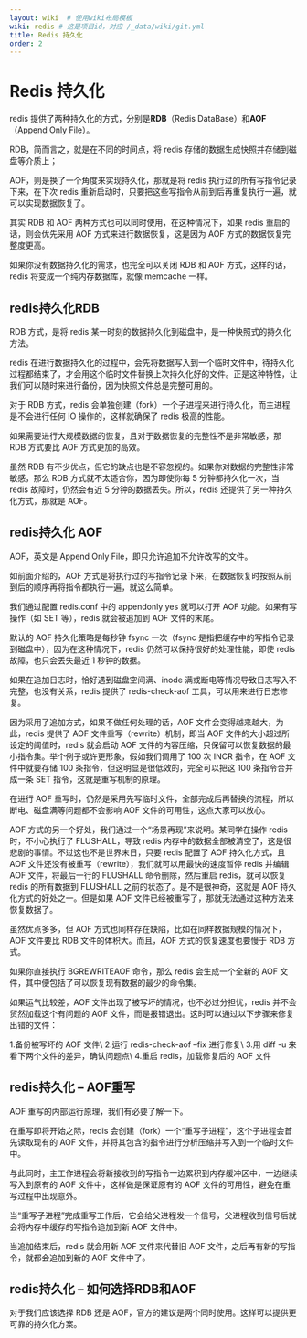 ```yaml
---
layout: wiki  # 使用wiki布局模板
wiki: redis # 这是项目id，对应 /_data/wiki/git.yml
title: Redis 持久化
order: 2
---
```


# Redis 持久化

redis 提供了两种持久化的方式，分别是**RDB**（Redis DataBase）和**AOF**（Append Only File）。

RDB，简而言之，就是在不同的时间点，将 redis 存储的数据生成快照并存储到磁盘等介质上；

AOF，则是换了一个角度来实现持久化，那就是将 redis 执行过的所有写指令记录下来，在下次 redis 重新启动时，只要把这些写指令从前到后再重复执行一遍，就可以实现数据恢复了。

其实 RDB 和 AOF 两种方式也可以同时使用，在这种情况下，如果 redis 重启的话，则会优先采用 AOF 方式来进行数据恢复，这是因为 AOF 方式的数据恢复完整度更高。

如果你没有数据持久化的需求，也完全可以关闭 RDB 和 AOF 方式，这样的话，redis 将变成一个纯内存数据库，就像 memcache 一样。



## redis持久化RDB

RDB 方式，是将 redis 某一时刻的数据持久化到磁盘中，是一种快照式的持久化方法。

redis 在进行数据持久化的过程中，会先将数据写入到一个临时文件中，待持久化过程都结束了，才会用这个临时文件替换上次持久化好的文件。正是这种特性，让我们可以随时来进行备份，因为快照文件总是完整可用的。

对于 RDB 方式，redis 会单独创建（fork）一个子进程来进行持久化，而主进程是不会进行任何 IO 操作的，这样就确保了 redis 极高的性能。

如果需要进行大规模数据的恢复，且对于数据恢复的完整性不是非常敏感，那 RDB 方式要比 AOF 方式更加的高效。

虽然 RDB 有不少优点，但它的缺点也是不容忽视的。如果你对数据的完整性非常敏感，那么 RDB 方式就不太适合你，因为即使你每 5 分钟都持久化一次，当 redis 故障时，仍然会有近 5 分钟的数据丢失。所以，redis 还提供了另一种持久化方式，那就是 AOF。



## redis持久化 AOF

AOF，英文是 Append Only File，即只允许追加不允许改写的文件。

如前面介绍的，AOF 方式是将执行过的写指令记录下来，在数据恢复时按照从前到后的顺序再将指令都执行一遍，就这么简单。

我们通过配置 redis.conf 中的 appendonly yes 就可以打开 AOF 功能。如果有写操作（如 SET 等），redis 就会被追加到 AOF 文件的末尾。

默认的 AOF 持久化策略是每秒钟 fsync 一次（fsync 是指把缓存中的写指令记录到磁盘中），因为在这种情况下，redis 仍然可以保持很好的处理性能，即使 redis 故障，也只会丢失最近 1 秒钟的数据。

如果在追加日志时，恰好遇到磁盘空间满、inode 满或断电等情况导致日志写入不完整，也没有关系，redis 提供了 redis-check-aof 工具，可以用来进行日志修复。

因为采用了追加方式，如果不做任何处理的话，AOF 文件会变得越来越大，为此，redis 提供了 AOF 文件重写（rewrite）机制，即当 AOF 文件的大小超过所设定的阈值时，redis 就会启动 AOF 文件的内容压缩，只保留可以恢复数据的最小指令集。举个例子或许更形象，假如我们调用了 100 次 INCR 指令，在 AOF 文件中就要存储 100 条指令，但这明显是很低效的，完全可以把这 100 条指令合并成一条 SET 指令，这就是重写机制的原理。

在进行 AOF 重写时，仍然是采用先写临时文件，全部完成后再替换的流程，所以断电、磁盘满等问题都不会影响 AOF 文件的可用性，这点大家可以放心。

AOF 方式的另一个好处，我们通过一个“场景再现”来说明。某同学在操作 redis 时，不小心执行了 FLUSHALL，导致 redis 内存中的数据全部被清空了，这是很悲剧的事情。不过这也不是世界末日，只要 redis 配置了 AOF 持久化方式，且 AOF 文件还没有被重写（rewrite），我们就可以用最快的速度暂停 redis 并编辑 AOF 文件，将最后一行的 FLUSHALL 命令删除，然后重启 redis，就可以恢复 redis 的所有数据到 FLUSHALL 之前的状态了。是不是很神奇，这就是 AOF 持久化方式的好处之一。但是如果 AOF 文件已经被重写了，那就无法通过这种方法来恢复数据了。

虽然优点多多，但 AOF 方式也同样存在缺陷，比如在同样数据规模的情况下，AOF 文件要比 RDB 文件的体积大。而且，AOF 方式的恢复速度也要慢于 RDB 方式。

如果你直接执行 BGREWRITEAOF 命令，那么 redis 会生成一个全新的 AOF 文件，其中便包括了可以恢复现有数据的最少的命令集。

如果运气比较差，AOF 文件出现了被写坏的情况，也不必过分担忧，redis 并不会贸然加载这个有问题的 AOF 文件，而是报错退出。这时可以通过以下步骤来修复出错的文件：

1.备份被写坏的 AOF 文件\ 2.运行 redis-check-aof –fix 进行修复\ 3.用 diff -u 来看下两个文件的差异，确认问题点\ 4.重启 redis，加载修复后的 AOF 文件



## redis持久化 – AOF重写

AOF 重写的内部运行原理，我们有必要了解一下。

在重写即将开始之际，redis 会创建（fork）一个“重写子进程”，这个子进程会首先读取现有的 AOF 文件，并将其包含的指令进行分析压缩并写入到一个临时文件中。

与此同时，主工作进程会将新接收到的写指令一边累积到内存缓冲区中，一边继续写入到原有的 AOF 文件中，这样做是保证原有的 AOF 文件的可用性，避免在重写过程中出现意外。

当“重写子进程”完成重写工作后，它会给父进程发一个信号，父进程收到信号后就会将内存中缓存的写指令追加到新 AOF 文件中。

当追加结束后，redis 就会用新 AOF 文件来代替旧 AOF 文件，之后再有新的写指令，就都会追加到新的 AOF 文件中了。



## redis持久化 – 如何选择RDB和AOF

对于我们应该选择 RDB 还是 AOF，官方的建议是两个同时使用。这样可以提供更可靠的持久化方案。
